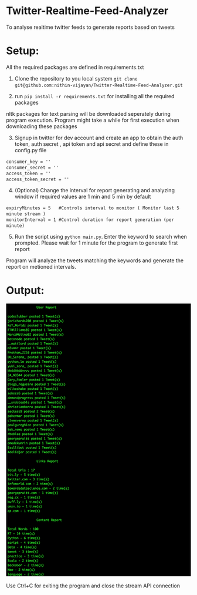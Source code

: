 # Twitter-Realtime-Feed-Analyzer

To analyse realtime twitter feeds to generate reports based on tweets

# Setup:

All the required packages are defined in requirements.txt

1. Clone the repository to you local system ```git clone git@github.com:nithin-vijayan/Twitter-Realtime-Feed-Analyzer.git```

2. run  ```pip install -r requirements.txt```  for installing all the required packages

nltk packages for text parsing will be downloaded seperately during program execution. Program might take a while for first execution when downloading these packages

3. Signup in twitter for dev account and create an app to obtain the auth token, auth secret , api token and api secret and define these in config.py file

```
consumer_key = ''
consumer_secret = ''
access_token = ''
access_token_secret = ''
```

4. (Optional) Change the interval for report generating and analyzing window if required values are 1 min and 5 min by default
```
expiryMinutes = 5   #Controls interval to monitor ( Monitor last 5 minute stream )
monitorInterval = 1 #Control duration for report generation (per minute)
```

5. Run the script using ```python main.py```. Enter the keyword to search when prompted. Please wait for 1 minute for the program to generate first report

Program will analyze the tweets matching the keywords and generate the report on metioned intervals.

# Output:

![Alt text](images/screenshot.png?raw=true "Output Terminal")

Use Ctrl+C for exiting the program and close the stream API connection
